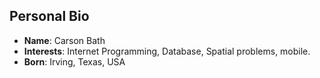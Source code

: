 ## Personal Bio
- __Name__: Carson Bath
- __Interests__: Internet Programming, Database, Spatial problems, mobile.
- __Born__: Irving, Texas, USA
